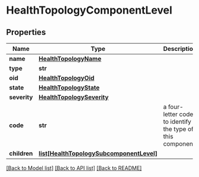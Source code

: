 # HealthTopologyComponentLevel

## Properties
Name | Type | Description | Notes
------------ | ------------- | ------------- | -------------
**name** | [**HealthTopologyName**](HealthTopologyName.md) |  | [optional] 
**type** | **str** |  | 
**oid** | [**HealthTopologyOid**](HealthTopologyOid.md) |  | 
**state** | [**HealthTopologyState**](HealthTopologyState.md) |  | 
**severity** | [**HealthTopologySeverity**](HealthTopologySeverity.md) |  | 
**code** | **str** | a four-letter code to identify the type of this component | 
**children** | [**list[HealthTopologySubcomponentLevel]**](HealthTopologySubcomponentLevel.md) |  | [optional] 

[[Back to Model list]](../README.md#documentation-for-models) [[Back to API list]](../README.md#documentation-for-api-endpoints) [[Back to README]](../README.md)

